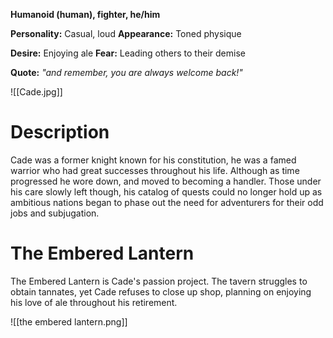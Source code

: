 **Humanoid (human),  fighter, he/him**

**Personality:** Casual, loud
**Appearance:** Toned physique

**Desire:** Enjoying ale
**Fear:** Leading others to their demise

**Quote:** *"and remember, you are always welcome back!"*

![[Cade.jpg]]

# Description
Cade was a former knight known for his constitution, he was a famed warrior who had great successes throughout his life. Although as time progressed he wore down, and moved to becoming a handler. Those under his care slowly left though, his catalog of quests could no longer hold up as ambitious nations began to phase out the need for adventurers for their odd jobs and subjugation.

# The Embered Lantern
The Embered Lantern is Cade's passion project. The tavern struggles to obtain tannates, yet Cade refuses to close up shop, planning on enjoying his love of ale throughout his retirement.

![[the embered lantern.png]]